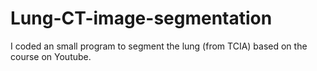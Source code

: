 # Lung-CT-image-segmentation
I coded an small program to segment the lung (from TCIA) based on the course on Youtube.
